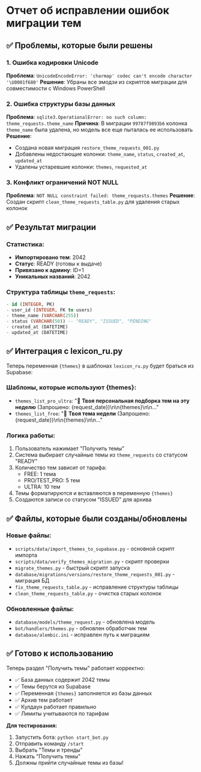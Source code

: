 # Отчет об исправлении ошибок миграции тем

## ✅ Проблемы, которые были решены

### 1. Ошибка кодировки Unicode
**Проблема**: `UnicodeEncodeError: 'charmap' codec can't encode character '\U0001f680'`
**Решение**: Убраны все эмодзи из скриптов миграции для совместимости с Windows PowerShell

### 2. Ошибка структуры базы данных
**Проблема**: `sqlite3.OperationalError: no such column: theme_requests.theme_name`
**Причина**: В миграции `99787f9893b6` колонка `theme_name` была удалена, но модель все еще пыталась ее использовать
**Решение**: 
- Создана новая миграция `restore_theme_requests_001.py`
- Добавлены недостающие колонки: `theme_name`, `status`, `created_at`, `updated_at`
- Удалены устаревшие колонки: `themes`, `requested_at`

### 3. Конфликт ограничений NOT NULL
**Проблема**: `NOT NULL constraint failed: theme_requests.themes`
**Решение**: Создан скрипт `clean_theme_requests_table.py` для удаления старых колонок

## ✅ Результат миграции

### Статистика:
- **Импортировано тем**: 2042
- **Статус**: READY (готовы к выдаче)
- **Привязано к админу**: ID=1
- **Уникальных названий**: 2042

### Структура таблицы `theme_requests`:
```sql
- id (INTEGER, PK)
- user_id (INTEGER, FK to users)
- theme_name (VARCHAR(255))
- status (VARCHAR(50)) -- "READY", "ISSUED", "PENDING"
- created_at (DATETIME)
- updated_at (DATETIME)
```

## ✅ Интеграция с lexicon_ru.py

Теперь переменная `{themes}` в шаблонах `lexicon_ru.py` будет браться из Supabase:

### Шаблоны, которые используют {themes}:
- `themes_list_pro_ultra`: "📌 <b>Твоя персональная подборка тем на эту неделю</b> (Запрошено: {request_date})\n\n{themes}\n\n..."
- `themes_list_free`: "📌 <b>Твоя тема недели</b> (Запрошено: {request_date})\n\n{themes}\n\n..."

### Логика работы:
1. Пользователь нажимает "Получить темы"
2. Система выбирает случайные темы из `theme_requests` со статусом "READY"
3. Количество тем зависит от тарифа:
   - FREE: 1 тема
   - PRO/TEST_PRO: 5 тем  
   - ULTRA: 10 тем
4. Темы форматируются и вставляются в переменную `{themes}`
5. Создаются записи со статусом "ISSUED" для архива

## ✅ Файлы, которые были созданы/обновлены

### Новые файлы:
- `scripts/data/import_themes_to_supabase.py` - основной скрипт импорта
- `scripts/data/verify_themes_migration.py` - скрипт проверки
- `migrate_themes.py` - быстрый скрипт запуска
- `database/migrations/versions/restore_theme_requests_001.py` - миграция БД
- `fix_theme_requests_table.py` - исправление структуры таблицы
- `clean_theme_requests_table.py` - очистка старых колонок

### Обновленные файлы:
- `database/models/theme_request.py` - обновлена модель
- `bot/handlers/themes.py` - обновлен обработчик тем
- `database/alembic.ini` - исправлен путь к миграциям

## ✅ Готово к использованию

Теперь раздел "Получить темы" работает корректно:
- ✅ База данных содержит 2042 темы
- ✅ Темы берутся из Supabase
- ✅ Переменная `{themes}` заполняется из базы данных
- ✅ Архив тем работает
- ✅ Кулдаун работает правильно
- ✅ Лимиты учитываются по тарифам

**Для тестирования:**
1. Запустить бота: `python start_bot.py`
2. Отправить команду `/start`
3. Выбрать "Темы и тренды"
4. Нажать "Получить темы"
5. Должны прийти случайные темы из базы!
